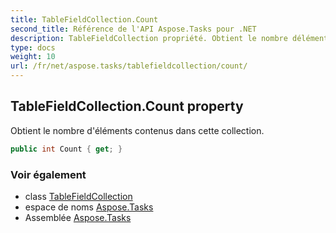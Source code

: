 ```yaml
---
title: TableFieldCollection.Count
second_title: Référence de l'API Aspose.Tasks pour .NET
description: TableFieldCollection propriété. Obtient le nombre déléments contenus dans cette collection.
type: docs
weight: 10
url: /fr/net/aspose.tasks/tablefieldcollection/count/
---
```

## TableFieldCollection.Count property

Obtient le nombre d'éléments contenus dans cette collection.

```csharp
public int Count { get; }
```

### Voir également

* class [TableFieldCollection](../)
* espace de noms [Aspose.Tasks](../../tablefieldcollection/)
* Assemblée [Aspose.Tasks](../../../)


